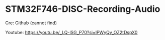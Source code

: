 # STM32F746-DISC-Recording-Audio

Cre: Github (cannot find)

Youtube: https://youtu.be/_LQ-lSG_P70?si=lPWyQy_OZ2tDspX0
